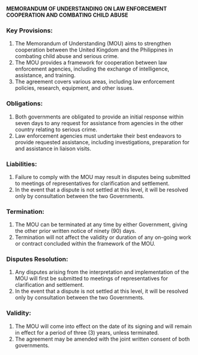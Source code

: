 **MEMORANDUM OF UNDERSTANDING ON LAW ENFORCEMENT COOPERATION AND COMBATING CHILD ABUSE**

### **Key Provisions:**

1.  The Memorandum of Understanding (MOU) aims to strengthen cooperation between the United Kingdom and the Philippines in combating child abuse and serious crime.
2.  The MOU provides a framework for cooperation between law enforcement agencies, including the exchange of intelligence, assistance, and training.
3.  The agreement covers various areas, including law enforcement policies, research, equipment, and other issues.

### **Obligations:**

1.  Both governments are obligated to provide an initial response within seven days to any request for assistance from agencies in the other country relating to serious crime.
2.  Law enforcement agencies must undertake their best endeavors to provide requested assistance, including investigations, preparation for and assistance in liaison visits.

### **Liabilities:**

1.  Failure to comply with the MOU may result in disputes being submitted to meetings of representatives for clarification and settlement.
2.  In the event that a dispute is not settled at this level, it will be resolved only by consultation between the two Governments.

### **Termination:**

1.  The MOU can be terminated at any time by either Government, giving the other prior written notice of ninety (90) days.
2.  Termination will not affect the validity or duration of any on-going work or contract concluded within the framework of the MOU.

### **Disputes Resolution:**

1.  Any disputes arising from the interpretation and implementation of the MOU will first be submitted to meetings of representatives for clarification and settlement.
2.  In the event that a dispute is not settled at this level, it will be resolved only by consultation between the two Governments.

### **Validity:**

1.  The MOU will come into effect on the date of its signing and will remain in effect for a period of three (3) years, unless terminated.
2.  The agreement may be amended with the joint written consent of both governments.